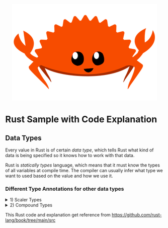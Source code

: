 <div align="center">
  <img src="./img/rustacean-flat-happy.png" alt="Rust Logo" >
</div>

# Rust Sample with Code Explanation
## Data Types
Every value in Rust is of certain *data type*, which tells Rust what kind of data is being specified so it knows how to work with that data.

Rust is *statically types* language, which means that it must know the types of all variables at compile time. The compiler can usually infer what type we want to used based on the value and how we use it.

### Different Type Annotations for other data types
<details>
  <summary>1) Scaler Types </summary>
  
  - **Integer Types**
    An *integer* is a number without a fractional component.
    ![image](https://github.com/user-attachments/assets/7eb12391-3e57-4041-80a0-2ad310acd7e5)

```rust
  fn main() {
       let x = 2.0; // f64
       let y: f32 = 3.0; // f32
  }
  ```
  - **Floating-Point Types**
  - **Numeric Operations**
  - **The Boolean Type**
  - **The Character Type**
</details>

<details>
  <summary>2) Compound Types </summary>
  <br>
 * The Tuple Type
  * The Array Type
</details>
     
This Rust code and explanation get reference from https://github.com/rust-lang/book/tree/main/src
